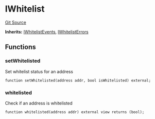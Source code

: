 # IWhitelist
[Git Source](https://github.com/aragon/ve-governance/blob/d1db1e959d76056114cf52b0b8a3ff8311778151/src/escrow/increasing/interfaces/ILock.sol)

**Inherits:**
[IWhitelistEvents](/src/escrow/increasing/interfaces/ILock.sol/interface.IWhitelistEvents.md), [IWhitelistErrors](/src/escrow/increasing/interfaces/ILock.sol/interface.IWhitelistErrors.md)


## Functions
### setWhitelisted

Set whitelist status for an address


```solidity
function setWhitelisted(address addr, bool isWhitelisted) external;
```

### whitelisted

Check if an address is whitelisted


```solidity
function whitelisted(address addr) external view returns (bool);
```

